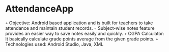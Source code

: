 # AttendanceApp
◦ Objective: Android based application and is built for teachers to take attendance and maintain student records. ◦ Subject-wise notes feature provides an easier way to save notes easily and quickly. ◦ CGPA Calculator: It basically calculate grade points average from the given grade points. ◦ Technologies used: Android Studio, Java, XML
